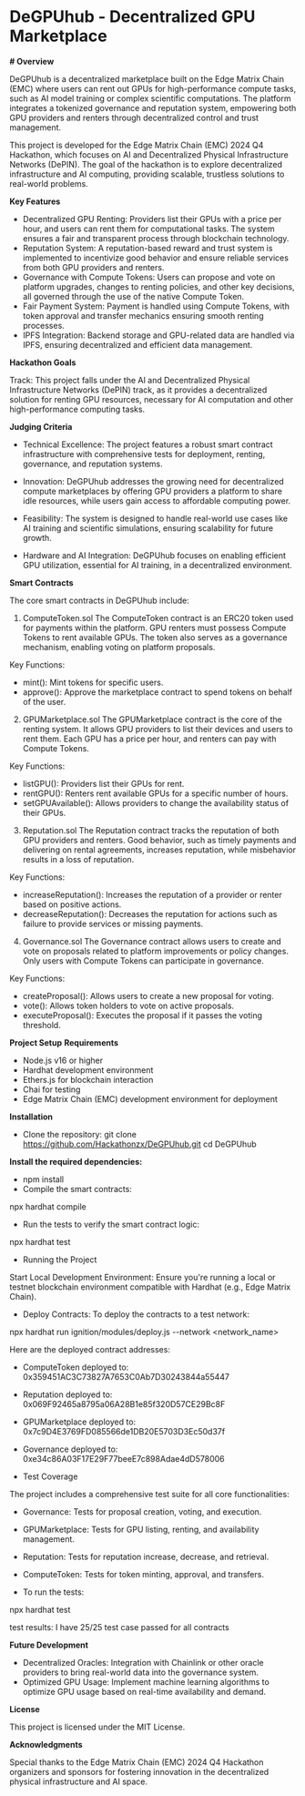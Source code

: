 # **DeGPUhub - Decentralized GPU Marketplace**

**# Overview**

DeGPUhub is a decentralized marketplace built on the Edge Matrix Chain (EMC) where users can rent out GPUs for high-performance compute tasks, such as AI model training or complex scientific computations. The platform integrates a tokenized governance and reputation system, empowering both GPU providers and renters through decentralized control and trust management.

This project is developed for the Edge Matrix Chain (EMC) 2024 Q4 Hackathon, which focuses on AI and Decentralized Physical Infrastructure Networks (DePIN). The goal of the hackathon is to explore decentralized infrastructure and AI computing, providing scalable, trustless solutions to real-world problems.

**Key Features**
- Decentralized GPU Renting: Providers list their GPUs with a price per hour, and users can rent them for computational tasks. The system ensures a fair and transparent process through blockchain technology.
- Reputation System: A reputation-based reward and trust system is implemented to incentivize good behavior and ensure reliable services from both GPU providers and renters.
- Governance with Compute Tokens: Users can propose and vote on platform upgrades, changes to renting policies, and other key decisions, all governed through the use of the native Compute Token.
- Fair Payment System: Payment is handled using Compute Tokens, with token approval and transfer mechanics ensuring smooth renting processes.
- IPFS Integration: Backend storage and GPU-related data are handled via IPFS, ensuring decentralized and efficient data management.

**Hackathon Goals**

Track: This project falls under the AI and Decentralized Physical Infrastructure Networks (DePIN) track, as it provides a decentralized solution for renting GPU resources, necessary for AI computation and other high-performance computing tasks.

**Judging Criteria**
- Technical Excellence: The project features a robust smart contract infrastructure with comprehensive tests for deployment, renting, governance, and reputation systems.

- Innovation: DeGPUhub addresses the growing need for decentralized compute marketplaces by offering GPU providers a platform to share idle resources, while users gain access to affordable computing power.

- Feasibility: The system is designed to handle real-world use cases like AI training and scientific simulations, ensuring scalability for future growth.

- Hardware and AI Integration: DeGPUhub focuses on enabling efficient GPU utilization, essential for AI training, in a decentralized environment.

**Smart Contracts**

The core smart contracts in DeGPUhub include:

1. ComputeToken.sol
The ComputeToken contract is an ERC20 token used for payments within the platform. GPU renters must possess Compute Tokens to rent available GPUs. The token also serves as a governance mechanism, enabling voting on platform proposals.

Key Functions:
- mint(): Mint tokens for specific users.
- approve(): Approve the marketplace contract to spend tokens on behalf of the user.

2. GPUMarketplace.sol
The GPUMarketplace contract is the core of the renting system. It allows GPU providers to list their devices and users to rent them. Each GPU has a price per hour, and renters can pay with Compute Tokens.

Key Functions:
- listGPU(): Providers list their GPUs for rent.
- rentGPU(): Renters rent available GPUs for a specific number of hours.
- setGPUAvailable(): Allows providers to change the availability status of their GPUs.

3. Reputation.sol
The Reputation contract tracks the reputation of both GPU providers and renters. Good behavior, such as timely payments and delivering on rental agreements, increases reputation, while misbehavior results in a loss of reputation.

Key Functions:
- increaseReputation(): Increases the reputation of a provider or renter based on positive actions.
- decreaseReputation(): Decreases the reputation for actions such as failure to provide services or missing payments.

4. Governance.sol
The Governance contract allows users to create and vote on proposals related to platform improvements or policy changes. Only users with Compute Tokens can participate in governance.

Key Functions:
- createProposal(): Allows users to create a new proposal for voting.
- vote(): Allows token holders to vote on active proposals.
- executeProposal(): Executes the proposal if it passes the voting threshold.

**Project Setup**
**Requirements**
- Node.js v16 or higher
- Hardhat development environment
- Ethers.js for blockchain interaction
- Chai for testing
- Edge Matrix Chain (EMC) development environment for deployment

**Installation**
- Clone the repository:
git clone https://github.com/Hackathonzx/DeGPUhub.git
cd DeGPUhub

**Install the required dependencies:**
- npm install
- Compile the smart contracts:

npx hardhat compile
- Run the tests to verify the smart contract logic:

npx hardhat test
- Running the Project

Start Local Development Environment: Ensure you're running a local or testnet blockchain environment compatible with Hardhat (e.g., Edge Matrix Chain).
- Deploy Contracts: To deploy the contracts to a test network:

npx hardhat run ignition/modules/deploy.js --network <network_name>

Here are the deployed contract addresses:
   - ComputeToken deployed to: 0x359451AC3C73827A7653C0Ab7D30243844a55447
   - Reputation deployed to: 0x069F92465a8795a06A28B1e85f320D57CE29Bc8F
   - GPUMarketplace deployed to: 0x7c9D4E3769FD085566de1DB20E5703D3Ec50d37f
   - Governance deployed to: 0xe34c86A03F17E29F77beeE7c898Adae4dD578006

- Test Coverage

The project includes a comprehensive test suite for all core functionalities:

- Governance: Tests for proposal creation, voting, and execution.
- GPUMarketplace: Tests for GPU listing, renting, and availability management.
- Reputation: Tests for reputation increase, decrease, and retrieval.
- ComputeToken: Tests for token minting, approval, and transfers.

- To run the tests:

npx hardhat test

test results: I have 25/25 test case passed for all contracts

**Future Development**
- Decentralized Oracles: Integration with Chainlink or other oracle providers to bring real-world data into the governance system.
- Optimized GPU Usage: Implement machine learning algorithms to optimize GPU usage based on real-time availability and demand.

**License**

This project is licensed under the MIT License. 

**Acknowledgments**

Special thanks to the Edge Matrix Chain (EMC) 2024 Q4 Hackathon organizers and sponsors for fostering innovation in the decentralized physical infrastructure and AI space.


